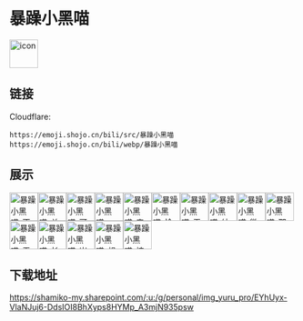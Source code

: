 # 暴躁小黑喵
<img src="https://emoji.shojo.cn/bili/src/暴躁小黑喵/icon.png" width="50" height="50" alt="icon">

## 链接
Cloudflare:
```
https://emoji.shojo.cn/bili/src/暴躁小黑喵
https://emoji.shojo.cn/bili/webp/暴躁小黑喵
```
## 展示
<img src="https://emoji.shojo.cn/bili/src/暴躁小黑喵/暴躁小黑喵-不想上班.png" width="50" height="50" alt="暴躁小黑喵-不想上班"><img src="https://emoji.shojo.cn/bili/src/暴躁小黑喵/暴躁小黑喵-关我屁事.png" width="50" height="50" alt="暴躁小黑喵-关我屁事"><img src="https://emoji.shojo.cn/bili/src/暴躁小黑喵/暴躁小黑喵-可恶.png" width="50" height="50" alt="暴躁小黑喵-可恶"><img src="https://emoji.shojo.cn/bili/src/暴躁小黑喵/暴躁小黑喵-yue.png" width="50" height="50" alt="暴躁小黑喵-yue"><img src="https://emoji.shojo.cn/bili/src/暴躁小黑喵/暴躁小黑喵-来啊来啊.png" width="50" height="50" alt="暴躁小黑喵-来啊来啊"><img src="https://emoji.shojo.cn/bili/src/暴躁小黑喵/暴躁小黑喵-恰饭.png" width="50" height="50" alt="暴躁小黑喵-恰饭"><img src="https://emoji.shojo.cn/bili/src/暴躁小黑喵/暴躁小黑喵-无语死了.png" width="50" height="50" alt="暴躁小黑喵-无语死了"><img src="https://emoji.shojo.cn/bili/src/暴躁小黑喵/暴躁小黑喵-纳尼.png" width="50" height="50" alt="暴躁小黑喵-纳尼"><img src="https://emoji.shojo.cn/bili/src/暴躁小黑喵/暴躁小黑喵-微我.png" width="50" height="50" alt="暴躁小黑喵-微我"><img src="https://emoji.shojo.cn/bili/src/暴躁小黑喵/暴躁小黑喵-那我呢.png" width="50" height="50" alt="暴躁小黑喵-那我呢"><img src="https://emoji.shojo.cn/bili/src/暴躁小黑喵/暴躁小黑喵-无助.png" width="50" height="50" alt="暴躁小黑喵-无助"><img src="https://emoji.shojo.cn/bili/src/暴躁小黑喵/暴躁小黑喵-长草.png" width="50" height="50" alt="暴躁小黑喵-长草"><img src="https://emoji.shojo.cn/bili/src/暴躁小黑喵/暴躁小黑喵-崩溃.png" width="50" height="50" alt="暴躁小黑喵-崩溃"><img src="https://emoji.shojo.cn/bili/src/暴躁小黑喵/暴躁小黑喵-想贴贴.png" width="50" height="50" alt="暴躁小黑喵-想贴贴"><img src="https://emoji.shojo.cn/bili/src/暴躁小黑喵/暴躁小黑喵-搞钱.png" width="50" height="50" alt="暴躁小黑喵-搞钱">

## 下载地址

https://shamiko-my.sharepoint.com/:u:/g/personal/img_yuru_pro/EYhUyx-VlaNJuj6-DdsIOI8BhXyps8HYMp_A3mjN935psw